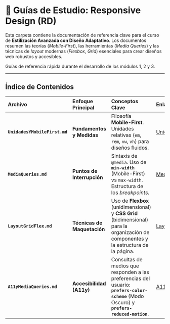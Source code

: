 # 📘 Guías de Estudio: Responsive Design (RD)

Esta carpeta contiene la documentación de referencia clave para el curso de **Estilización Avanzada con Diseño Adaptativo**. Los documentos resumen las teorías (*Mobile-First*), las herramientas (*Media Queries*) y las técnicas de *layout* modernas (*Flexbox*, *Grid*) esenciales para crear diseños web robustos y accesibles.

Guías de referencia rápida durante el desarrollo de los módulos 1, 2 y 3.

---

## Índice de Contenidos

| Archivo | Enfoque Principal | Conceptos Clave | Enlace Rápido |
| :--- | :--- | :--- | :--- |
| **`UnidadesYMobileFirst.md`** | **Fundamentos y Medidas** | Filosofía **Mobile-First**. Unidades relativas (`em`, `rem`, `vw`, `vh`) para diseños fluidos. | [UnidadesYMobileFirst.md](UnidadesYMobileFirst.md) |
| **`MediaQueries.md`** | **Puntos de Interrupción** | Sintaxis de `@media`. Uso de **`min-width`** (Mobile-First) vs `max-width`. Estructura de los *breakpoints*. | [MediaQueries.md](MediaQueries.md) |
| **`LayoutGridFlex.md`** | **Técnicas de Maquetación** | Uso de **Flexbox** (unidimensional) y **CSS Grid** (bidimensional) para la organización de componentes y la estructura de la página. | [LayoutGridFlex.md](LayoutGridFlex.md) |
| **`A11yMediaQueries.md`** | **Accesibilidad (A11y)** | Consultas de medios que responden a las preferencias del usuario: **`prefers-color-scheme`** (Modo Oscuro) y **`prefers-reduced-motion`**. | [A11yMediaQueries.md](A11yMediaQueries.md) |